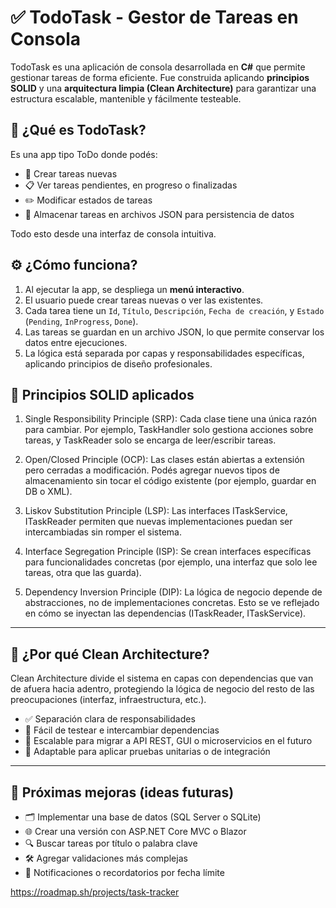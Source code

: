 # ✅ TodoTask - Gestor de Tareas en Consola 

TodoTask es una aplicación de consola desarrollada en **C#** que permite gestionar tareas de forma eficiente. Fue construida aplicando **principios SOLID** y una **arquitectura limpia (Clean Architecture)** para garantizar una estructura escalable, mantenible y fácilmente testeable.

## 🧠 ¿Qué es TodoTask?

Es una app tipo ToDo donde podés:

- 📌 Crear tareas nuevas
- 📋 Ver tareas pendientes, en progreso o finalizadas
- ✏️ Modificar estados de tareas
- 🧹 Almacenar tareas en archivos JSON para persistencia de datos

Todo esto desde una interfaz de consola intuitiva.

## ⚙️ ¿Cómo funciona?

1. Al ejecutar la app, se despliega un **menú interactivo**.
2. El usuario puede crear tareas nuevas o ver las existentes.
3. Cada tarea tiene un `Id`, `Título`, `Descripción`, `Fecha de creación`, y `Estado` (`Pending`, `InProgress`, `Done`).
4. Las tareas se guardan en un archivo JSON, lo que permite conservar los datos entre ejecuciones.
5. La lógica está separada por capas y responsabilidades específicas, aplicando principios de diseño profesionales.


## 🧠 Principios SOLID aplicados

1. Single Responsibility Principle (SRP):
Cada clase tiene una única razón para cambiar. Por ejemplo, TaskHandler solo gestiona acciones sobre tareas, y TaskReader solo se encarga de leer/escribir tareas.

2. Open/Closed Principle (OCP):
Las clases están abiertas a extensión pero cerradas a modificación. Podés agregar nuevos tipos de almacenamiento sin tocar el código existente (por ejemplo, guardar en DB o XML).

3. Liskov Substitution Principle (LSP):
Las interfaces ITaskService, ITaskReader permiten que nuevas implementaciones puedan ser intercambiadas sin romper el sistema.

4. Interface Segregation Principle (ISP):
Se crean interfaces específicas para funcionalidades concretas (por ejemplo, una interfaz que solo lee tareas, otra que las guarda).

5. Dependency Inversion Principle (DIP):
La lógica de negocio depende de abstracciones, no de implementaciones concretas. Esto se ve reflejado en cómo se inyectan las dependencias (ITaskReader, ITaskService).

---

## 🧱 ¿Por qué Clean Architecture?

Clean Architecture divide el sistema en capas con dependencias que van de afuera hacia adentro, protegiendo la lógica de negocio del resto de las preocupaciones (interfaz, infraestructura, etc.).

- ✅ Separación clara de responsabilidades
- 🔁 Fácil de testear e intercambiar dependencias
- 🧩 Escalable para migrar a API REST, GUI o microservicios en el futuro
- 🧪 Adaptable para aplicar pruebas unitarias o de integración

---

## 🚀 Próximas mejoras (ideas futuras)

- 🗂️ Implementar una base de datos (SQL Server o SQLite)
- 🌐 Crear una versión con ASP.NET Core MVC o Blazor
- 🔍 Buscar tareas por título o palabra clave
- 🛠️ Agregar validaciones más complejas
- 📅 Notificaciones o recordatorios por fecha límite


https://roadmap.sh/projects/task-tracker


